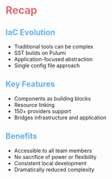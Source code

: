 # Recap

<div class="grid grid-cols-3 gap-4 text-left">
<div>

## IaC Evolution
- <span class="text-red-300">Traditional tools can be complex</span>
- <span class="text-blue-300 font-bold">SST builds on Pulumi</span>
- <span class="text-blue-300 font-bold">Application-focused abstraction</span>
- <span class="text-blue-300 font-bold">Single config file approach</span>

</div>
<div>

## Key Features
- <span class="text-purple-300 font-bold">Components as building blocks</span>
- <span class="text-purple-300 font-bold">Resource linking</span>
- <span class="text-purple-300 font-bold">150+ providers support</span>
- <span class="text-purple-300 font-bold">Bridges infrastructure and application</span>

</div>
<div>

## Benefits
- <span class="text-green-300 font-bold">Accessible to all team members</span>
- <span class="text-green-300 font-bold">No sacrifice of power or flexibility</span>
- <span class="text-green-300 font-bold">Consistent local development</span>
- <span class="text-green-300 font-bold">Dramatically reduced complexity</span>

</div>
</div>

<style>
h1 {
  color: #E06C75;
}
h2 {
  color: #61AFEF;
}
</style> 